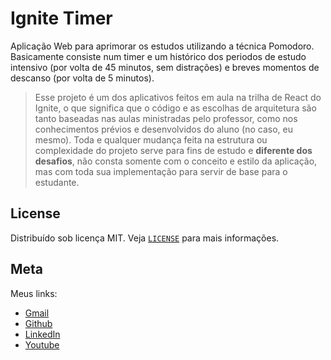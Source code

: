 # Ignite Timer

Aplicação Web para aprimorar os estudos utilizando a técnica Pomodoro. Basicamente consiste num timer e um histórico dos periodos de estudo intensivo (por volta de 45 minutos, sem distrações) e breves momentos de descanso (por volta de 5 minutos).

> Esse projeto é um dos aplicativos feitos em aula na trilha de React do Ignite, o que significa que o código e as escolhas de arquitetura são tanto baseadas nas aulas ministradas pelo professor, como nos conhecimentos prévios e desenvolvidos do aluno (no caso, eu mesmo). Toda e qualquer mudança feita na estrutura ou complexidade do projeto serve para fins de estudo e **diferente dos desafios**, não consta somente com o conceito e estilo da aplicação, mas com toda sua implementação para servir de base para o estudante.

## License

Distribuído sob licença MIT. Veja [`LICENSE`](./LICENSE) para mais informações.

## Meta

Meus links:

- [Gmail](mailto:dev.eddyyxxyy@gmail.com?)
- [Github](https://github.com/eddyyxxyy)
- [LinkedIn](https://www.linkedin.com/in/eeddyyxxyy/)
- [Youtube](https://www.youtube.com/@eddyxide)
